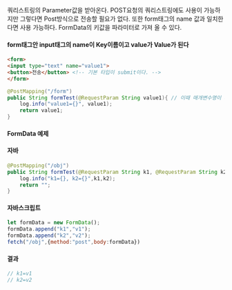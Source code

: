 쿼리스트링의 Parameter값을 받아온다.
POST요청의 쿼리스트링에도 사용이 가능하지만 그렇다면 Post방식으로 전송할 필요가 없다.
또한 form태그의 name 값과 일치한다면 사용 가능하다.
FormData의 키값을 파라미터로 가져 올 수 있다.


#### form태그안 input태그의 name이 Key이름이고 value가 Value가 된다
```html
<form>
<input type="text" name="value1">
<button>전송</button> <!-- 기본 타입이 submit이다. -->
</form>
```

```java
@PostMapping("/form")
public String formTest(@RequestParam String value1){ // 이때 매개변수명이 파라미터명과 일치해야함
	log.info("value1={}", value1);
	return value1;
}
```

#### FormData 예제
#### 자바
```java
@PostMapping("/obj")
public String formTest(@RequestParam String k1, @RequestParam String k2){ // 이때 매개변수명이 파라미터명과 일치해야함
	log.info("k1={}, k2={}",k1,k2);
	return "";
}
```

#### 자바스크립트
```js
let formData = new FormData();
formData.append("k1","v1");
formData.append("k2","v2");
fetch("/obj",{method:"post",body:formData})
```

#### 결과
```java
// k1=v1
// k2=v2
```